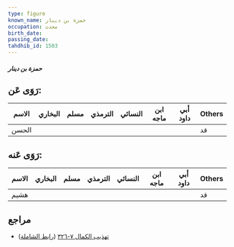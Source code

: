 ```yaml
---
type: figure
known_name: حمزة بن دينار
occupation: محدث
birth_date:
passing_date:
tahdhib_id: 1503
---
```

##### حمزة بن دينار

## رَوَى عَن:
| الاسم | البخاري | مسلم | الترمذي | النسائي | ابن ماجه | أبي داود | Others |
| ----- | ------- | ---- | ------- | ------- | -------- | -------- | ------ |
| الحسن |         |      |         |         |          |          | قد     |
## رَوَى عَنه:
| الاسم | البخاري | مسلم | الترمذي | النسائي | ابن ماجه | أبي داود | Others |
| ----- | ------- | ---- | ------- | ------- | -------- | -------- | ------ |
| هشيم  |         |      |         |         |          |          | قد     |
## مراجع
- [تهذيب الكمال ٧-٣٢٦](obsidian://open?vault=Tahdhib-al-Kamal&file=Figures/١٥٠٣-حمزة%20بن%20دينار) ([رابط الشاملة](https://shamela.ws/book/3722/3548))